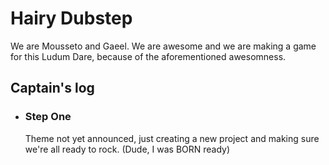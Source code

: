 Hairy Dubstep
=============

We are Mousseto and Gaeel. We are awesome and we are making a game for this Ludum Dare, because of the aforementioned awesomness.




Captain's log
-------------

+ ### Step One ###
	Theme not yet announced, just creating a new project and making sure we're all ready to rock. (Dude, I was BORN ready)
